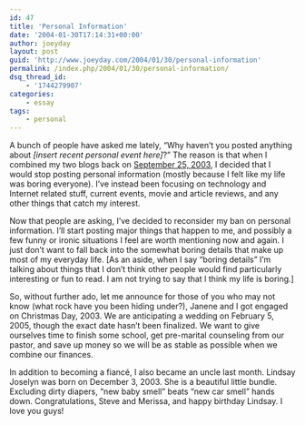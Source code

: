 ```yaml
---
id: 47
title: 'Personal Information'
date: '2004-01-30T17:14:31+00:00'
author: joeyday
layout: post
guid: 'http://www.joeyday.com/2004/01/30/personal-information'
permalink: /index.php/2004/01/30/personal-information/
dsq_thread_id:
    - '1744279907'
categories:
    - essay
tags:
    - personal
---
```


A bunch of people have asked me lately, “Why haven’t you posted anything about *\[insert recent personal event here\]*?” The reason is that when I combined my two blogs back on [September 25, 2003](/2003/09/25/combined-blog), I decided that I would stop posting personal information (mostly because I felt like my life was boring everyone). I’ve instead been focusing on technology and Internet related stuff, current events, movie and article reviews, and any other things that catch my interest.

Now that people are asking, I’ve decided to reconsider my ban on personal information. I’ll start posting major things that happen to me, and possibly a few funny or ironic situations I feel are worth mentioning now and again. I just don’t want to fall back into the somewhat boring details that make up most of my everyday life. \[As an aside, when I say “boring details” I’m talking about things that I don’t think other people would find particularly interesting or fun to read. I am not trying to say that I think my life is boring.\]

So, without further ado, let me announce for those of you who may not know (what rock have you been hiding under?), Janene and I got engaged on Christmas Day, 2003. We are anticipating a wedding on February 5, 2005, though the exact date hasn’t been finalized. We want to give ourselves time to finish some school, get pre-marital counseling from our pastor, and save up money so we will be as stable as possible when we combine our finances.

In addition to becoming a fiancé, I also became an uncle last month. Lindsay Joselyn was born on December 3, 2003. She is a beautiful little bundle. Excluding dirty diapers, “new baby smell” beats “new car smell” hands down. Congratulations, Steve and Merissa, and happy birthday Lindsay. I love you guys!